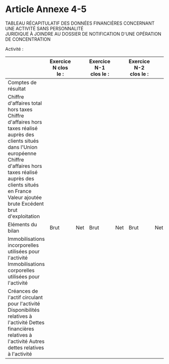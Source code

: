 # Article Annexe 4-5

TABLEAU RÉCAPITULATIF DES DONNÉES FINANCIÈRES CONCERNANT UNE ACTIVITÉ SANS PERSONNALITÉ\
JURIDIQUE À JOINDRE AU DOSSIER DE NOTIFICATION D'UNE OPÉRATION DE CONCENTRATION

Activité :

|  | Exercice N clos le : | | Exercice N-1 clos le : | | Exercice N-2 clos le : | |
| --- | --- | --- | --- | --- | --- | --- |
| Comptes de résultat |  | |  | |  | |
| Chiffre d'affaires total hors taxes Chiffre d'affaires hors taxes réalisé auprès des clients situés dans l'Union européenne Chiffre d'affaires hors taxes réalisé auprès des clients situés en France Valeur ajoutée brute Excédent brut d'exploitation |  | |  | |  | |
| Eléments du bilan | Brut | Net | Brut | Net | Brut | Net |
| Immobilisations incorporelles utilisées pour l'activité Immobilisations corporelles utilisées pour l'activité |  |  |  |  |  |  |
| Créances de l'actif circulant pour l'activité Disponibilités relatives à l'activité Dettes financières relatives à l'activité Autres dettes relatives à l'activité |  | |  | |  | |
